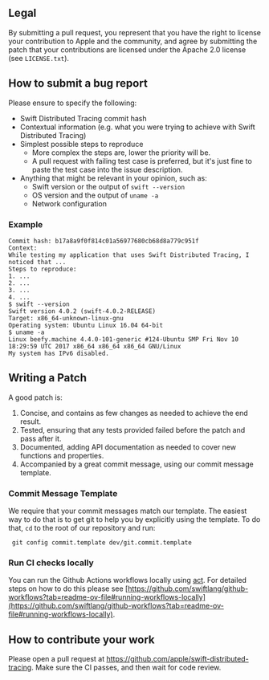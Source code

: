 ## Legal

By submitting a pull request, you represent that you have the right to license
your contribution to Apple and the community, and agree by submitting the patch
that your contributions are licensed under the Apache 2.0 license (see
`LICENSE.txt`).

## How to submit a bug report

Please ensure to specify the following:

* Swift Distributed Tracing commit hash
* Contextual information (e.g. what you were trying to achieve with Swift Distributed Tracing)
* Simplest possible steps to reproduce
    * More complex the steps are, lower the priority will be.
    * A pull request with failing test case is preferred, but it's just fine to paste the test case into the issue description.
* Anything that might be relevant in your opinion, such as:
    * Swift version or the output of `swift --version`
    * OS version and the output of `uname -a`
    * Network configuration

### Example

 ```
 Commit hash: b17a8a9f0f814c01a56977680cb68d8a779c951f
 Context:
 While testing my application that uses Swift Distributed Tracing, I noticed that ...
 Steps to reproduce:
 1. ...
 2. ...
 3. ...
 4. ...
 $ swift --version
 Swift version 4.0.2 (swift-4.0.2-RELEASE)
 Target: x86_64-unknown-linux-gnu
 Operating system: Ubuntu Linux 16.04 64-bit
 $ uname -a
 Linux beefy.machine 4.4.0-101-generic #124-Ubuntu SMP Fri Nov 10 18:29:59 UTC 2017 x86_64 x86_64 x86_64 GNU/Linux
 My system has IPv6 disabled.
 ```

## Writing a Patch

A good patch is:

1. Concise, and contains as few changes as needed to achieve the end result.
2. Tested, ensuring that any tests provided failed before the patch and pass after it.
3. Documented, adding API documentation as needed to cover new functions and properties.
4. Accompanied by a great commit message, using our commit message template.

### Commit Message Template

We require that your commit messages match our template. The easiest way to do that is to get git to help you by explicitly using the template. To do that, `cd` to the root of our repository and run:

     git config commit.template dev/git.commit.template

### Run CI checks locally

You can run the Github Actions workflows locally using [act](https://github.com/nektos/act). For detailed steps on how to do this please see [https://github.com/swiftlang/github-workflows?tab=readme-ov-file#running-workflows-locally](https://github.com/swiftlang/github-workflows?tab=readme-ov-file#running-workflows-locally).

## How to contribute your work

Please open a pull request at https://github.com/apple/swift-distributed-tracing. Make sure the CI passes, and then wait for code review.
